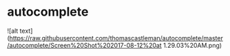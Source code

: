 # autocomplete

![alt text](https://raw.githubusercontent.com/thomascastleman/autocomplete/master/autocomplete/Screen%20Shot%202017-08-12%20at 1.29.03%20AM.png)
